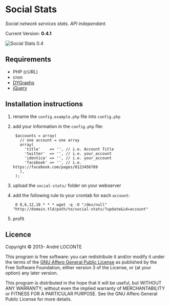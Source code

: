 # Social Stats

_Social network services stats. API independant._

Current Version: **0.4.1**

![Social Stats 0.4](http://imgs.be/513361fd-12dc.png)

## Requirements

* PHP (cURL)
* cron
* [DYGraphs](https://github.com/danvk/dygraphs)
* [jQuery](https://github.com/jquery/jquery)

## Installation instructions

1. rename the `config.example.php` file into `config.php`
2. add your information in the `config.php` file:

        $accounts = array(
          // one account = one array
          array(
            'title'    => '', // i.e. Account Title
            'twitter'  => '', // i.e. your_account
            'identica' => '', // i.e. your_account
            'facebook' => '', // i.e. https://facebook.com/pages/0123456789
          ),
        );

3. upload the `social-stats/` folder on your webserver
4. add the following rule to your crontab for each `account`:

        0 0,6,12,18 * * * wget -q -O "/dev/null" "http://domain.tld/path/to/social-stats/?update&id=account"

5. profit

## Licence

Copyright &copy; 2013- André LOCONTE

This program is free software: you can redistribute it and/or modify it under the terms of the [GNU Affero General Public License](https://gnu.org/licenses/agpl.html) as published by the Free Software Foundation, either version 3 of the License, or (at your option) any later version.

This program is distributed in the hope that it will be useful, but WITHOUT ANY WARRANTY; without even the implied warranty of MERCHANTABILITY or FITNESS FOR A PARTICULAR PURPOSE. See the GNU Affero General Public License for more details.